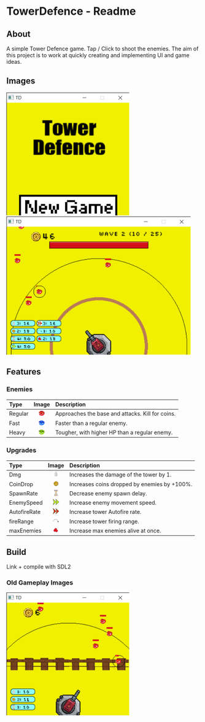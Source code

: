 # TowerDefence - Readme
## About
A simple Tower Defence game. Tap / Click to shoot the enemies.
The aim of this project is to work at quickly creating and implementing UI and game ideas.

## Images
<img src="https://github.com/RicardoJarrett/cpp_stuff/blob/main/TD/MainMenu.png" width="320" height="320"> <img src="https://github.com/RicardoJarrett/cpp_stuff/blob/main/TD/Gameplay_08042023.png" width="480" height="360">

## Features
### Enemies
| Type | Image | Description |
|:---|:---:|:---|
| Regular | <img src="https://github.com/RicardoJarrett/cpp_stuff/blob/main/TD/redEnemy.png" width="16" height="16"> | Approaches the base and attacks. Kill for coins. |
| Fast | <img src="https://github.com/RicardoJarrett/cpp_stuff/blob/main/TD/blueEnemy.png" width="16" height="16"> | Faster than a regular enemy. |
| Heavy | <img src="https://github.com/RicardoJarrett/cpp_stuff/blob/main/TD/greenEnemy.png" width="16" height="16"> | Tougher, with higher HP than a regular enemy. |
### Upgrades
| Type | Image | Description |
|:---|:---:|:---|
| Dmg | <img src="https://github.com/RicardoJarrett/cpp_stuff/blob/main/TD/bullet.png" width="16" height="16"> | Increases the damage of the tower by 1. |
| CoinDrop | <img src="https://github.com/RicardoJarrett/cpp_stuff/blob/main/TD/coin.png" width="16" height="16"> | Increases coins dropped by enemies by +100%. |
| SpawnRate | <img src="https://github.com/RicardoJarrett/cpp_stuff/blob/main/TD/Hourglass.png" width="16" height="16"> | Decrease enemy spawn delay. |
| EnemySpeed | <img src="https://github.com/RicardoJarrett/cpp_stuff/blob/main/TD/speedIcon.png" width="16" height="16"> | Increase enemy movement speed. |
| AutofireRate | <img src="https://github.com/RicardoJarrett/cpp_stuff/blob/main/TD/autofireIcon.png" width="16" height="16"> | Increase tower Autofire rate. |
| fireRange | <img src="https://github.com/RicardoJarrett/cpp_stuff/blob/main/TD/rangeIcon.png" width="16" height="16"> | Increase tower firing range. |
| maxEnemies | <img src="https://github.com/RicardoJarrett/cpp_stuff/blob/main/TD/maxEnemyIcon.png" width="16" height="16"> | Increase max enemies alive at once. |

## Build
Link + compile with SDL2

### Old Gameplay Images
<img src="https://github.com/RicardoJarrett/cpp_stuff/blob/main/TD/Gameplay.png" width="320" height="320">
